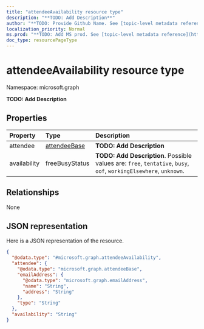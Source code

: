 ```yaml
---
title: "attendeeAvailability resource type"
description: "**TODO: Add Description**"
author: "**TODO: Provide Github Name. See [topic-level metadata reference](https://msgo.azurewebsites.net/add/document/guidelines/metadata.html#topic-level-metadata)**"
localization_priority: Normal
ms.prod: "**TODO: Add MS prod. See [topic-level metadata reference](https://msgo.azurewebsites.net/add/document/guidelines/metadata.html#topic-level-metadata)**"
doc_type: resourcePageType
---
```


# attendeeAvailability resource type


Namespace: microsoft.graph

**TODO: Add Description**

## Properties
|Property|Type|Description|
|:---|:---|:---|
|attendee|[attendeeBase](../resources/attendeebase.md)|**TODO: Add Description**|
|availability|freeBusyStatus|**TODO: Add Description**. Possible values are: `free`, `tentative`, `busy`, `oof`, `workingElsewhere`, `unknown`.|

## Relationships
None

## JSON representation
Here is a JSON representation of the resource.
<!-- {
  "blockType": "resource",
  "@odata.type": "microsoft.graph.attendeeAvailability"
}
-->
``` json
{
  "@odata.type": "#microsoft.graph.attendeeAvailability",
  "attendee": {
    "@odata.type": "microsoft.graph.attendeeBase",
    "emailAddress": {
      "@odata.type": "microsoft.graph.emailAddress",
      "name": "String",
      "address": "String"
    },
    "type": "String"
  },
  "availability": "String"
}
```

